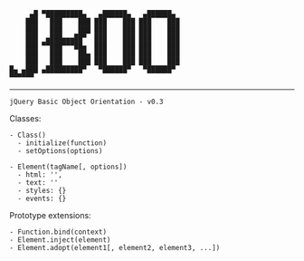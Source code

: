          ▄█ ▀█████████▄   ▄██████▄   ▄██████▄
        ███   ███    ███ ███    ███ ███    ███
        ███   ███    ███ ███    ███ ███    ███
        ███  ▄███▄▄▄██▀  ███    ███ ███    ███
        ███ ▀▀███▀▀▀██▄  ███    ███ ███    ███
        ███   ███    ██▄ ███    ███ ███    ███
        ███   ███    ███ ███    ███ ███    ███
    █▄ ▄███ ▄█████████▀   ▀██████▀   ▀██████▀
    ▀▀▀▀▀▀
  -----------------------------------------------
    jQuery Basic Object Orientation - v0.3



Classes:

    - Class()
      - initialize(function)
      - setOptions(options)
      
    - Element(tagName[, options])
      - html: '',
      - text: ''
      - styles: {}
      - events: {}
    
    
    
Prototype extensions:

    - Function.bind(context)
    - Element.inject(element)
    - Element.adopt(element1[, element2, element3, ...])
